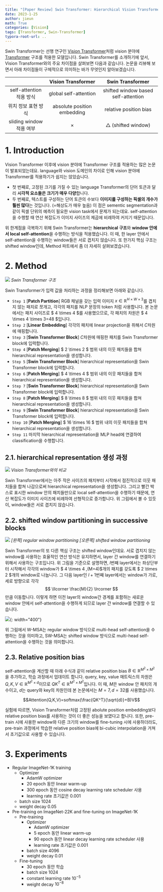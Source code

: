 ```yaml
---
title: "[Paper Review] Swin Transformer: Hierarchical Vision Transformer using Shifted Windows"
date: 2023-1-25
author: jieun
math: True
categories: [Vision]
tags: [Transformer, Swin-Transformer]
typora-root-url: ..
---
```


Swin Transformer는 선행 연구인 [Vision Transformer](https://jieun121070.github.io/posts/paper-review-An-Image-is-Worth-16x16-Words-Transformers-for-Image-Recognition-at-Scale/)처럼 vision 분야에 [Transformer](https://jieun121070.github.io/posts/paper-review-Attention-is-All-You-Need/) 구조를 적용한 모델입니다. Swin Transformer를 소개하기에 앞서, Vision Transformer와의 주요 차이점을 살펴보면 다음과 같습니다. 논문을 리뷰해 보면서 아래 차이점들이 구체적으로 의미하는 바가 무엇인지 알아보겠습니다.

|                          |     Vision Transformer      |          Swin Transformer           |
| :----------------------: | :-------------------------: | :---------------------------------: |
| self-attention 적용 방식 |    global self-attention    | shifted window based self-attention |
|   위치 정보 표현 방식    | absolute position embedding |       relative position bias        |
| sliding window 적용 여부 |          $\times$           |    $\triangle$ (shifted window)     |

# 1. Introduction

Vision Transformer 이후에 vision 분야에 Transformer 구조를 적용하는 많은 논문이 발표되었는데요. language와 vision 도메인의 차이로 인해 vision 분야에 Transformer를 적용하기가 쉽지는 않았습니다.

- 첫 번째로, 고정된 크기를 가질 수 있는 language Transformer의 단어 토큰과 달리 **시각적 요소들은 크기가 매우 다양**합니다.
- 두 번째로, 텍스트를 구성하는 단어 토큰의 수보다 **이미지를 구성하는 픽셀의 개수가 훨씬 많다**는 것입니다. (=해상도가 매우 높음) 이 점은 sementic segmentation과 같이 픽셀 단위의 예측이 필요한 vision task에서 문제가 되는데요. self-attention을 수행할 때 연산 복잡도가 이미지 사이즈의 제곱에 비례하여 커지기 때문입니다.  

위 한계점을 극복하기 위해 Swin Transformer는 **hierarchical 구조**와 **window 안에서 local self-attention**을 수행하는 방식을 적용했습니다. 이 때, 한 layer 안에서 self-attention을 수행하는 window들은 서로 겹치지 않습니다. 또 한가지 핵심 구조는 shifted window인데, Method 파트에서 좀 더 자세히 살펴보겠습니다.

# 2. Method

![](/assets/img/transformer/swin.jpg)
_Swin Transformer 구조_

Swin Transformer가 입력 값을 처리하는 과정을 정리해보면 아래와 같습니다. 

- `Step 1` [**Patch Partition**] RGB 채널을 갖는 입력 이미지 $x \in \mathbb{R}^{H \times W \times 3}$를 겹치지 않는 패치로 쪼개고, 각각의 패치를 NLP 문장의 token 처럼 사용합니다. 본 논문에서는 패치 사이즈로 $ 4 \times 4 $를 사용했으므로, 각 패치의 차원은 $ 4 \times 4 \times 3=48 $입니다.
- `Step 2` [**Linear Embedding**] 각각의 패치에 linear projection을 취해서 $C$차원에 매핑합니다. 
- `Step 3` [**Swin Transformer Block**] $C$차원에 매핑한 패치를 Swin Transformer block에 입력합니다.
- `Step 4` [**Patch Merging**] $ 2 \times 2 $ 범위 내의 이웃 패치들을 합쳐 hierarchical representation을 생성합니다.
- `Step 5` [**Swin Transformer Block**] hierarchical representation을 Swin Transformer block에 입력합니다.
- `Step 6` [**Patch Merging**] $ 4 \times 4 $ 범위 내의 이웃 패치들을 합쳐 hierarchical representation을 생성합니다.
- `Step 7` [**Swin Transformer Block**] hierarchical representation을 Swin Transformer block에 입력합니다.
- `Step 8` [**Patch Merging**] $ 8 \times 8 $ 범위 내의 이웃 패치들을 합쳐 hierarchical representation을 생성합니다.
- `Step 9` [**Swin Transformer Block**] hierarchical representation을 Swin Transformer block에 입력합니다.
- `Step 10` [**Patch Merging**] $ 16 \times 16 $ 범위 내의 이웃 패치들을 합쳐 hierarchical representation을 생성합니다.
- `Step 11` 마지막 hierarchical representation을 MLP head에 연결하여 classification을 수행합니다.

## 2.1. hierarchical representation 생성 과정

![](/assets/img/transformer/swin1.jpg)
_Vision Transformer와의 비교_

Swin Transformer에서는 아주 작은 사이즈의 패치부터 시작해서 점진적으로 이웃 패치들을 합쳐 나감으로써 hierarchical representation을 생성합니다. 그리고 빨간 박스로 표시한 window 안의 패치들만으로 local self-attention을 수행하기 때문에, 연산 복잡도가 이미지 사이즈에 비례하여 선형적으로 증가합니다. 위 그림에서 볼 수 있듯이, window들은 서로 겹치지 않습니다.

## 2.2. shifted window partitioning in successive blocks

![](/assets/img/transformer/swin2.jpg)
_[왼쪽] regular window partitioning [오른쪽] shifted window partitioning_

Swin Transformer의 또 다른 핵심 구조는 shifted window인데요. 서로 겹치지 않는 window를 사용하는 효율적인 연산 방식은 유지하면서, layer 간 window를 연결하기 위해서 사용하는 구조입니다. 위 그림을 기준으로 설명하면, $l$번째 layer에서는 좌상단부터 시작해서 각각의 window가 $ 4 \times 4 \,(M=4)$개의 패치를 갖도록 $ 2 \times 2 $개의 window로 나눕니다. 그 다음 layer인 $l+1$번째 layer에서는 window가 가로, 세로 방향으로 각각 $$ \llcorner \frac{M}{2} \lrcorner $$만큼 이동합니다. 이렇게 하면 이전 layer의 window간 경계를 포함하는 새로운 window 안에서 self-attention을 수행하게 되므로 layer 간 window를 연결할 수 있습니다.

![](/assets/img/transformer/swin3.jpg){: width="400"}

위 그림에서 W-MSA는 regular window 방식으로 multi-head self-attention을 수행하는 것을 의미하고, SW-MSA는 shifted window 방식으로 multi-head self-attention을 수행하는 것을 의미합니다. 

## 2.3. Relative position bias

self-attention을 계산할 때 아래 수식과 같이 relative position bias $B \in \mathbb{R}^{M^2 \times M^2}$을 추가하고, 학습 과정에서 업데이트 합니다. query, key, value 매트릭스의 차원은 $Q, K, V \in \mathbb{R}^{M^2 \times d}$이므로 $QK^T \in \mathbb{R}^{M^2 \times M^2}$입니다. 이 때, $M$은 window 안 패치의 개수이고, $d$는 query와 key의 차원인데 본 논문에서는 $M=7, \, d=32$를 사용했습니다.

$$Attention(Q,K,V)=softmax(\frac{QK^T}{\sqrt{d}}+B)V$$

실험에 따르면, Vision Transformer처럼 고정된 abolute position embedding보다 relative position bias를 사용하는 것이 더 좋은 성능을 보였다고 합니다. 또한, pre-train 시에 사용한 window와 다른 크기의 window를 fine-tuning 시에 사용하더라도, pre-train 과정에서 학습한 relative position bias에 bi-cubic interpolation을 거쳐서 초기값으로 사용할 수 있습니다. 

# 3. Experiments

- Regular ImageNet-1K training
  - Optimizer
    - AdamW optimizer
    - 20 epoch 동안 linear warm-up
    - 300 epoch 동안 cosine decay learning rate scheduler 사용
    - learning rate 초기값은 0.001
  - batch size 1024
  - weight decay 0.05
- Pre-training on ImageNet-22K and fine-tuning on ImageNet-1K
  - Pre-training
    - Optimizer
      - AdamW optimizer
      - 5 epoch 동안 linear warm-up
      - 90 epoch 동안 linear decay learning rate scheduler 사용
      - learning rate 초기값은 0.001
    - batch size 4096
    - weight decay 0.01
  - Fine-tuning
    - 30 epoch 동안 학습
    - batch size 1024
    - constant learning rate $10^{-5}$
    - weight decay $10^{-8}$
